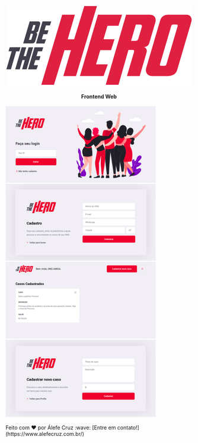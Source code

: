 <div align="center">
    <img alt="TheBeHero"
    src="/assets/logo.svg" />
    <br>
</div>
<h4 align="center">
 Frontend Web
</h4>

<div>
    <img alt="TheBeHero-1"
    src="/assets/web/1.png" width="405px"/>
     <img alt="TheBeHero-2"
    src="/assets/web/2.png" width="405px"/>
     <img alt="TheBeHero-3"
    src="/assets/web/3.png" width="405px"/>
     <img alt="TheBeHero-4"
    src="/assets/web/4.png" width="405px"/>
    <br>
</div>
<br />
Feito com ♥ por Álefe Cruz :wave: [Entre em contato!](https://www.alefecruz.com.br/)
